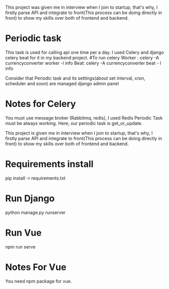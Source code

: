 This project was given me in interview when I join to startup, that's why, I firstly parse API and integrate to front(This process can be doing directly in front)  to show my skills over both of frontend and backend.

# Periodic task
This task is used for calling api one time per a day.
I used Celery and django celery beat for it in my backend project.
#To run celery
Worker : celery -A currencyconverter worker -l info
Beat: celery -A currencyconverter beat - l info

Consider that Periodic task and its settings(about set interval, cron, scheduler and soon) are managed django admin panel

# Notes for Celery
You must use message broker (Rabbitmq, redis), I used Redis
Periodic Task must be always working.
Here, our periodic task is get_or_update.

This project is given me in interview when I join to startup, that's why, I firstly parse API and integrate to front(This process can be doing directly in front)  to show my skills over both of frontend and backend.

# Requirements install

pip install -r requirements.txt 
 
# Run Django
python manage.py runserver

# Run Vue
npm run serve

# Notes For Vue
You need npm package for vue.

